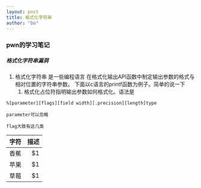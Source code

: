 ```yaml
---
layout: post
title: 格式化字符串
author: "bo"
---
```


### pwn的学习笔记

##### 格式化字符串漏洞

1. 格式化字符串 是一些编程语言 在格式化输出API函数中制定输出参数的格式与相对位置的字符串参数。   下面以c语言的printf函数为例子。简单的说一下
    1. 格式化占位符指明输出参数如何格式化。语法是
```
%[parameter][flags][field width][.precision][length]type
```
    parameter可以忽略

    flag大致有这几类

| 字符      | 描述    |
| --------   | -----------:   |
| 香蕉        | $1      |
| 苹果        | $1      |
| 草莓        | $1      |
